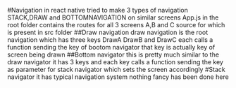 #Navigation in react native
tried to make 3 types of navigation STACK,DRAW and BOTTOMNAVIGATION on similar screens
App.js in the root folder contains the routes for all 3 screens A,B and C source for which is present in src folder
##Draw navigation
draw navigation is the root navigation which has three keys DrawA DrawB and DrawC each calls a function sending the key 
of bootom navigator that key is actually key of screen being drawn 
##Bottom navigator 
this is pretty much similar to the draw navigator it has 3 keys and each key calls a function sending the key as parameter 
for stack navigator which sets the screen accordingly
#Stack navigator 
it has typical navigation system nothing fancy has been done here
